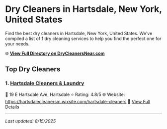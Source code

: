 # Dry Cleaners in Hartsdale, New York, United States

Find the best dry cleaners in Hartsdale, New York, United States. We've compiled a list of 1 dry cleaning services to help you find the perfect one for your needs.

🌐 **[View Full Directory on DryCleanersNear.com](https://drycleanersnear.com/city/US/New%20York/Hartsdale)**

## Top Dry Cleaners

### 1. [Hartsdale Cleaners & Laundry](https://drycleanersnear.com/dryCleaner/6897fd5cf0fbf4db3ddec718/hartsdale-cleaners-laundry)
📍 19 E Hartsdale Ave, Hartsdale
⭐ Rating: 4.8/5
🌐 Website: https://hartsdalecleanersm.wixsite.com/hartsdale-cleaners
🔗 [View Full Details](https://drycleanersnear.com/dryCleaner/6897fd5cf0fbf4db3ddec718/hartsdale-cleaners-laundry)


---

*Last updated: 8/15/2025*
